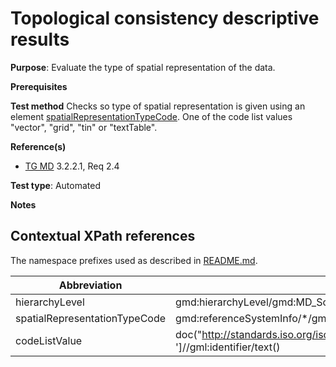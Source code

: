 # Topological consistency descriptive results
**Purpose**: Evaluate the type of spatial representation of the data.

**Prerequisites**

**Test method**
Checks so type of spatial representation is given using an element [spatialRepresentationTypeCode](#spatialRepresentationTypeCode).
One of the code list values "vector", "grid", "tin" or "textTable".

**Reference(s)**	 
* [TG MD](http://inspire.ec.europa.eu/id/ats/metadata/2.0/isdss/spatial-representation-type/README#ref_TG_MD) 3.2.2.1, Req 2.4

**Test type**: Automated

**Notes**


## Contextual XPath references

The namespace prefixes used as described in [README.md](http://inspire.ec.europa.eu/id/ats/metadata/2.0/isdss/README#namespaces).

Abbreviation                                   |  XPath expression (relative to gmd:MD_Metadata)
-----------------------------------------------| ------------------------------------------------------------------
<a name="hierarchyLevel"></a> hierarchyLevel | gmd:hierarchyLevel/gmd:MD_ScopeCode/@codeListValue
<a name="spatialRepresentationTypeCode"></a> spatialRepresentationTypeCode  | gmd:referenceSystemInfo/\*/gmd:spatialRepresentationType/gmd:MD_SpatialRepresentationTypeCode/@codeListValue
<a name="codeListValue"></a> codeListValue  | doc("http://standards.iso.org/iso/19139/resources/gmxCodelists.xml")//gmx:CodeListDictionary[@gml:id='MD_SpatialRepresentationTypeCode ']//gml:identifier/text()
